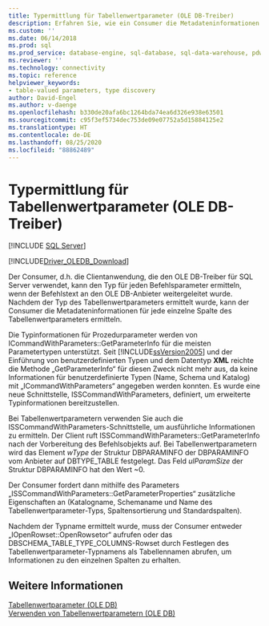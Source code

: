 ```yaml
---
title: Typermittlung für Tabellenwertparameter (OLE DB-Treiber)
description: Erfahren Sie, wie ein Consumer die Metadateninformationen für jede einzelne Spalte des Tabellenwertparameters im OLE DB-Treiber für SQL Server ermitteln kann.
ms.custom: ''
ms.date: 06/14/2018
ms.prod: sql
ms.prod_service: database-engine, sql-database, sql-data-warehouse, pdw
ms.reviewer: ''
ms.technology: connectivity
ms.topic: reference
helpviewer_keywords:
- table-valued parameters, type discovery
author: David-Engel
ms.author: v-daenge
ms.openlocfilehash: b330de20afa6bc1264bda74ea6d326e938e63501
ms.sourcegitcommit: c95f3ef5734dec753de09e07752a5d15884125e2
ms.translationtype: HT
ms.contentlocale: de-DE
ms.lasthandoff: 08/25/2020
ms.locfileid: "88862489"
---
```

# <a name="table-valued-parameter-type-discovery-ole-db-driver"></a>Typermittlung für Tabellenwertparameter (OLE DB-Treiber)
[!INCLUDE [SQL Server](../../../includes/applies-to-version/sql-asdb-asdbmi-asa-pdw.md)]

[!INCLUDE[Driver_OLEDB_Download](../../../includes/driver_oledb_download.md)]

  Der Consumer, d.h. die Clientanwendung, die den OLE DB-Treiber für SQL Server verwendet, kann den Typ für jeden Befehlsparameter ermitteln, wenn der Befehlstext an den OLE DB-Anbieter weitergeleitet wurde. Nachdem der Typ des Tabellenwertparameters ermittelt wurde, kann der Consumer die Metadateninformationen für jede einzelne Spalte des Tabellenwertparameters ermitteln.  
  
 Die Typinformationen für Prozedurparameter werden von ICommandWithParameters::GetParameterInfo für die meisten Parametertypen unterstützt. Seit [!INCLUDE[ssVersion2005](../../../includes/ssversion2005-md.md)] und der Einführung von benutzerdefinierten Typen und dem Datentyp **XML**  reichte die Methode „GetParameterInfo“ für diesen Zweck nicht mehr aus, da keine Informationen für benutzerdefinierte Typen (Name, Schema und Katalog) mit „ICommandWithParameters“ angegeben werden konnten. Es wurde eine neue Schnittstelle, ISSCommandWithParameters, definiert, um erweiterte Typinformationen bereitzustellen.  
  
 Bei Tabellenwertparametern verwenden Sie auch die ISSCommandWithParameters-Schnittstelle, um ausführliche Informationen zu ermitteln. Der Client ruft ISSCommandWithParameters::GetParameterInfo nach der Vorbereitung des Befehlsobjekts auf. Bei Tabellenwertparametern wird das Element *wType* der Struktur DBPARAMINFO der DBPARAMINFO vom Anbieter auf DBTYPE_TABLE festgelegt. Das Feld *ulParamSize* der Struktur DBPARAMINFO hat den Wert ~0.  
  
 Der Consumer fordert dann mithilfe des Parameters „ISSCommandWithParameters::GetParameterProperties“ zusätzliche Eigenschaften an (Katalogname, Schemaname und Name des Tabellenwertparameter-Typs, Spaltensortierung und Standardspalten).  
  
 Nachdem der Typname ermittelt wurde, muss der Consumer entweder „IOpenRowset::OpenRowsetor“ aufrufen oder das DBSCHEMA_TABLE_TYPE_COLUMNS-Rowset durch Festlegen des Tabellenwertparameter-Typnamens als Tabellennamen abrufen, um Informationen zu den einzelnen Spalten zu erhalten.  
  
## <a name="see-also"></a>Weitere Informationen  
 [Tabellenwertparameter &#40;OLE DB&#41;](../../oledb/ole-db-table-valued-parameters/table-valued-parameters-ole-db.md)   
 [Verwenden von Tabellenwertparametern &#40;OLE DB&#41;](../../oledb/ole-db-how-to/use-table-valued-parameters-ole-db.md)  
  
  
